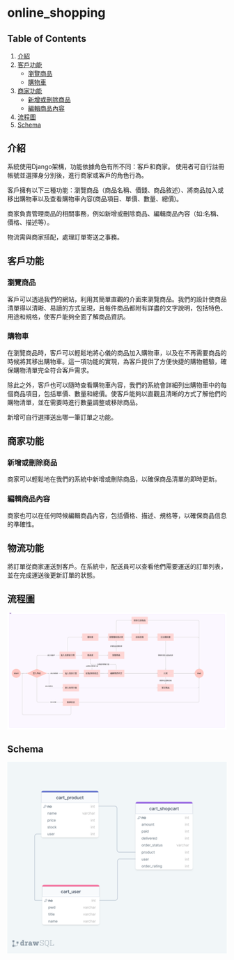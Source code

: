 # online_shopping

## Table of Contents
1. [介紹](#介紹)
2. [客戶功能](#客戶功能)
   - [瀏覽商品](#瀏覽商品)
   - [購物車](#購物車)
3. [商家功能](#商家功能)
    - [新增或刪除商品](#新增或刪除商品)
    - [編輯商品內容](#編輯商品內容)
4. [流程圖](#流程圖)
5. [Schema](#schema)

## 介紹
系統使用Django架構，功能依據角色有所不同：客戶和商家。
使用者可自行註冊帳號並選擇身分別後，進行商家或客戶的角色行為。

客戶擁有以下三種功能：瀏覽商品（商品名稱、價錢、商品敘述）、將商品加入或移出購物車以及查看購物車內容(商品項目、單價、數量、總價)。

商家負責管理商品的相關事務，例如新增或刪除商品、編輯商品內容（如:名稱、價格、描述等）。

物流需與商家搭配，處理訂單寄送之事務。

## 客戶功能
### 瀏覽商品
客戶可以透過我們的網站，利用其簡單直觀的介面來瀏覽商品。我們的設計使商品清單得以清晰、易讀的方式呈現，且每件商品都附有詳盡的文字說明，包括特色、用途和規格，使客戶能夠全面了解商品資訊。

### 購物車
在瀏覽商品時，客戶可以輕鬆地將心儀的商品加入購物車，以及在不再需要商品的時候將其移出購物車。這一項功能的實現，為客戶提供了方便快捷的購物體驗，確保購物清單完全符合客戶需求。

除此之外，客戶也可以隨時查看購物車內容，我們的系統會詳細列出購物車中的每個商品項目，包括單價、數量和總價。使客戶能夠以直觀且清晰的方式了解他們的購物清單，並在需要時進行數量調整或移除商品。

新增可自行選擇送出哪一筆訂單之功能。

## 商家功能
### 新增或刪除商品
商家可以輕鬆地在我們的系統中新增或刪除商品，以確保商品清單的即時更新。

### 編輯商品內容
商家也可以在任何時候編輯商品內容，包括價格、描述、規格等，以確保商品信息的準確性。

## 物流功能
將訂單從商家運送到客戶。在系統中，配送員可以查看他們需要運送的訂單列表，並在完成運送後更新訂單的狀態。

## 流程圖
![flowchart](3_flowchart.png)

## Schema
![schema](3_schema.png)





